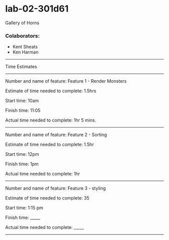 # lab-02-301d61
Gallery of Horns

### Colaborators:
- Kent Sheats
- Ken Harman

********************************************************
Time Estimates
********************************************************

Number and name of feature: Feature 1 - Render Monsters

Estimate of time needed to complete: 1.5hrs

Start time: 10am

Finish time: 11:05

Actual time needed to complete: 1hr 5 mins.

----------------------------
Number and name of feature: Feature 2 - Sorting

Estimate of time needed to complete: 1.5hr

Start time: 12pm

Finish time: 1pm

Actual time needed to complete: 1hr

-----------------------------
Number and name of feature: Feature 3 - styling

Estimate of time needed to complete: 35

Start time: 1:15 pm

Finish time: _____

Actual time needed to complete: _____
********************************************************

